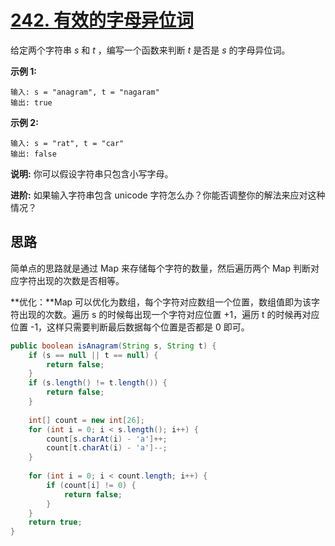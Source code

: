 # [242. 有效的字母异位词](https://leetcode.cn/problems/valid-anagram/)

给定两个字符串 *s* 和 *t* ，编写一个函数来判断 *t* 是否是 *s* 的字母异位词。

**示例 1:**

```
输入: s = "anagram", t = "nagaram"
输出: true
```

**示例 2:**

```
输入: s = "rat", t = "car"
输出: false
```

**说明:**
你可以假设字符串只包含小写字母。

**进阶:**
如果输入字符串包含 unicode 字符怎么办？你能否调整你的解法来应对这种情况？

## 思路

简单点的思路就是通过 Map 来存储每个字符的数量，然后遍历两个 Map 判断对应字符出现的次数是否相等。

**优化：**Map 可以优化为数组，每个字符对应数组一个位置，数组值即为该字符出现的次数。遍历 s 的时候每出现一个字符对应位置 +1，遍历 t 的时候再对应位置 -1，这样只需要判断最后数据每个位置是否都是 0 即可。

```java
public boolean isAnagram(String s, String t) {
    if (s == null || t == null) {
        return false;
    }
    if (s.length() != t.length()) {
        return false;
    }
    
    int[] count = new int[26];
    for (int i = 0; i < s.length(); i++) {
        count[s.charAt(i) - 'a']++;
        count[t.charAt(i) - 'a']--;
    }
 
    for (int i = 0; i < count.length; i++) {
        if (count[i] != 0) {
            return false;
        }
    }
    return true;
}
```


